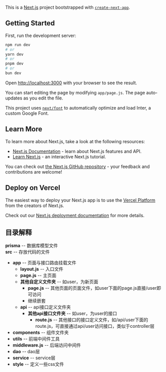 This is a [Next.js](https://nextjs.org/) project bootstrapped with [`create-next-app`](https://github.com/vercel/next.js/tree/canary/packages/create-next-app).

## Getting Started

First, run the development server:

```bash
npm run dev
# or
yarn dev
# or
pnpm dev
# or
bun dev
```

Open [http://localhost:3000](http://localhost:3000) with your browser to see the result.

You can start editing the page by modifying `app/page.js`. The page auto-updates as you edit the file.

This project uses [`next/font`](https://nextjs.org/docs/basic-features/font-optimization) to automatically optimize and load Inter, a custom Google Font.

## Learn More

To learn more about Next.js, take a look at the following resources:

- [Next.js Documentation](https://nextjs.org/docs) - learn about Next.js features and API.
- [Learn Next.js](https://nextjs.org/learn) - an interactive Next.js tutorial.

You can check out [the Next.js GitHub repository](https://github.com/vercel/next.js/) - your feedback and contributions are welcome!

## Deploy on Vercel

The easiest way to deploy your Next.js app is to use the [Vercel Platform](https://vercel.com/new?utm_medium=default-template&filter=next.js&utm_source=create-next-app&utm_campaign=create-next-app-readme) from the creators of Next.js.

Check out our [Next.js deployment documentation](https://nextjs.org/docs/deployment) for more details.

## 目录解释

**prisma** -- 数据库模型文件  
**src** -- 存放代码的文件

- **app** -- 页面与接口路由挂载文件
  - **layout.js** -- 入口文件
  - **page.js** -- 主页面
  - **其他自定义文件夹** -- 如user，为新页面
    - **page.js** -- 其他页面的页面文件，如user下面的page.js直接/user即可访问
    - 继续嵌套
  - **api** -- api接口定义文件夹
    - **其他api接口文件夹** -- 如user，为user的接口
      - **route.js** -- 其他接口的接口定义文件，如/api/user下面的route.js，可直接通过api/user访问接口，类似于controller层
- **components** -- 组件文件夹
- **utils** -- 前端中间件工具
- **middleware.js** -- 后端访问中间件
- **dao** -- dao层
- **service** -- service层
- **style** -- 定义一些css文件
